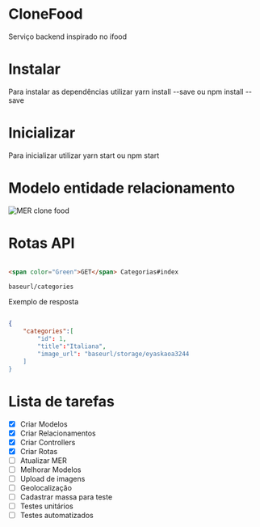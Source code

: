 # CloneFood
Serviço backend inspirado no ifood

# Instalar

Para instalar as dependências utilizar yarn install --save ou npm install --save

# Inicializar

Para inicializar utilizar yarn start ou npm start

# Modelo entidade relacionamento
![MER clone food](https://i.ibb.co/Ky2LpSQ/db.png)

# Rotas API

```html

<span color="Green">GET</span> Categorias#index

baseurl/categories

```

Exemplo de resposta

```json

{
    "categories":[
        "id": 1,
        "title":"Italiana",
        "image_url": "baseurl/storage/eyaskaoa3244
    ]
}

```

# Lista de tarefas

- [x] Criar Modelos
- [x] Criar Relacionamentos
- [x] Criar Controllers
- [x] Criar Rotas
- [ ] Atualizar MER
- [ ] Melhorar Modelos
- [ ] Upload de imagens
- [ ] Geolocalização
- [ ] Cadastrar massa para teste
- [ ] Testes unitários
- [ ] Testes automatizados